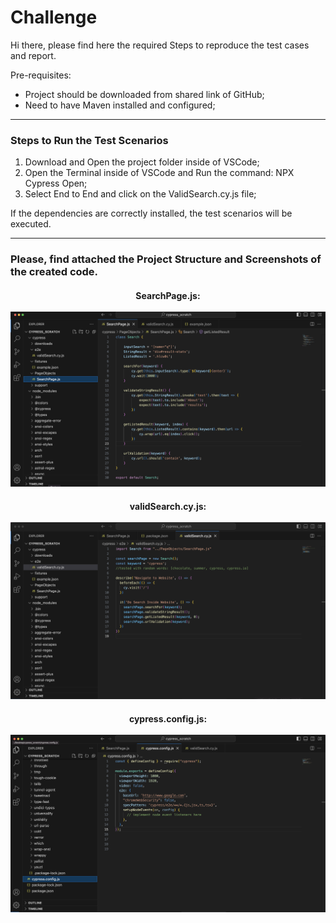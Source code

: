 # Challenge

Hi there, please find here the required Steps to reproduce the test cases and report.

Pre-requisites:
-  Project should be downloaded from shared link of GitHub;
-  Need to have Maven installed and configured;

---------------

<h3>Steps to Run the Test Scenarios</h3>

1. Download and Open the project folder inside of VSCode;
2. Open the Terminal inside of VSCode and Run the command: NPX Cypress Open;
3. Select End to End and click on the ValidSearch.cy.js file;

If the dependencies are correctly installed, the test scenarios will be executed.

---------------

<h3>    Please, find attached the Project Structure and Screenshots of the created code. </h3>


<h4><center>SearchPage.js:
<br> </br>
<div align="left">
<img src="Screenshot 2024-01-03 at 5.42.24 AM.png" width="700px"/>
</div>

<h4><center>validSearch.cy.js:
<br> </br>
<div align="left">
<img src="Screenshot 2024-01-03 at 5.41.21 AM.png" width="700px"/>
</div>  

<h4><center>cypress.config.js:
<br> </br>
<div align="left">
<img src="Screenshot 2024-01-03 at 5.43.19 AM.png" width="700px"/>
</div>  
